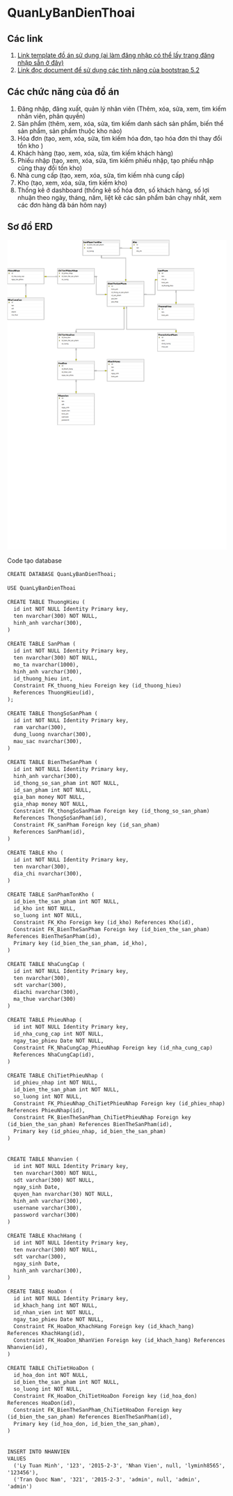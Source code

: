﻿# QuanLyBanDienThoai

## Các link
1. [Link template đồ án sử dụng (ai làm đăng nhập có thể lấy trang đăng nhập sẵn ở đây)](https://bootstrapmade.com/nice-admin-bootstrap-admin-html-template/)
2. [Link đọc document để sử dụng các tính năng của bootstrap 5.2](https://getbootstrap.com/docs/5.2/getting-started/introduction/)

## Các chức năng của đồ án
1. Đăng nhập, đăng xuất, quản lý nhân viên (Thêm, xóa, sửa, xem, tìm kiếm nhân viên, phân quyền) 
2. Sản phẩm (thêm, xem, xóa, sửa, tìm kiếm danh sách sản phẩm, biến thể sản phẩm, sản phẩm thuộc kho nào)
3. Hóa đơn (tạo, xem, xóa, sửa, tìm kiếm hóa đơn, tạo hóa đơn thì thay đổi tồn kho )
4. Khách hàng (tạo, xem, xóa, sửa, tìm kiếm khách hàng)
5. Phiếu nhập (tạo, xem, xóa, sửa, tìm kiếm phiếu nhập, tạo phiếu nhập cũng thay đổi tồn kho)
6. Nhà cung cấp (tạo, xem, xóa, sửa, tìm kiếm nhà cung cấp)
7. Kho (tạo, xem, xóa, sửa, tìm kiếm kho)
8. Thống kê ở dashboard (thống kê số hóa đơn, số khách hàng, số lợi nhuận theo ngày, tháng, năm, liệt kê các sản phẩm bán chạy nhất, xem các đơn hàng đã bán hôm nay)

## Sơ đồ ERD
![ERD diagram](/Content/img/ERD.png)

Code tạo database
```
CREATE DATABASE QuanLyBanDienThoai;

USE QuanLyBanDienThoai

CREATE TABLE ThuongHieu (
  id int NOT NULL Identity Primary key,
  ten nvarchar(300) NOT NULL,
  hinh_anh varchar(300),
)

CREATE TABLE SanPham (
  id int NOT NULL Identity Primary key,
  ten nvarchar(300) NOT NULL,
  mo_ta nvarchar(1000),
  hinh_anh varchar(300),
  id_thuong_hieu int,
  Constraint FK_thuong_hieu Foreign key (id_thuong_hieu) 
  References ThuongHieu(id),
);

CREATE TABLE ThongSoSanPham (
  id int NOT NULL Identity Primary key,
  ram varchar(300),
  dung_luong nvarchar(300),
  mau_sac nvarchar(300),
)

CREATE TABLE BienTheSanPham (
  id int NOT NULL Identity Primary key,
  hinh_anh varchar(300),
  id_thong_so_san_pham int NOT NULL,
  id_san_pham int NOT NULL,
  gia_ban money NOT NULL,
  gia_nhap money NOT NULL,
  Constraint FK_thongSoSanPham Foreign key (id_thong_so_san_pham)
  References ThongSoSanPham(id),
  Constraint FK_sanPham Foreign key (id_san_pham)
  References SanPham(id),
)

CREATE TABLE Kho (
  id int NOT NULL Identity Primary key,
  ten nvarchar(300),
  dia_chi nvarchar(300),
)

CREATE TABLE SanPhamTonKho (
  id_bien_the_san_pham int NOT NULL,
  id_kho int NOT NULL,
  so_luong int NOT NULL,
  Constraint FK_Kho Foreign key (id_kho) References Kho(id),
  Constraint FK_BienTheSanPham Foreign key (id_bien_the_san_pham) References BienTheSanPham(id),
  Primary key (id_bien_the_san_pham, id_kho),
)

CREATE TABLE NhaCungCap (
  id int NOT NULL Identity Primary key,
  ten nvarchar(300),
  sdt varchar(300),
  diachi nvarchar(300),
  ma_thue varchar(300)
)

CREATE TABLE PhieuNhap (
  id int NOT NULL Identity Primary key,
  id_nha_cung_cap int NOT NULL, 
  ngay_tao_phieu Date NOT NULL,
  Constraint FK_NhaCungCap_PhieuNhap Foreign key (id_nha_cung_cap)
  References NhaCungCap(id),
)

CREATE TABLE ChiTietPhieuNhap (
  id_phieu_nhap int NOT NULL,
  id_bien_the_san_pham int NOT NULL,
  so_luong int NOT NULL,
  Constraint FK_PhieuNhap_ChiTietPhieuNhap Foreign key (id_phieu_nhap) References PhieuNhap(id),
  Constraint FK_BienTheSanPham_ChiTietPhieuNhap Foreign key (id_bien_the_san_pham) References BienTheSanPham(id),
  Primary key (id_phieu_nhap, id_bien_the_san_pham)
)


CREATE TABLE Nhanvien (
  id int NOT NULL Identity Primary key,
  ten nvarchar(300) NOT NULL,
  sdt varchar(300) NOT NULL,
  ngay_sinh Date,
  quyen_han nvarchar(30) NOT NULL,
  hinh_anh varchar(300),
  usernane varchar(300),
  password varchar(300)
)

CREATE TABLE KhachHang (
  id int NOT NULL Identity Primary key,
  ten nvarchar(300) NOT NULL,
  sdt varchar(300),
  ngay_sinh Date,
  hinh_anh varchar(300),
)

CREATE TABLE HoaDon (
  id int NOT NULL Identity Primary key,
  id_khach_hang int NOT NULL,
  id_nhan_vien int NOT NULL,
  ngay_tao_phieu Date NOT NULL,
  Constraint FK_HoaDon_KhachHang Foreign key (id_khach_hang) References KhachHang(id),
  Constraint FK_HoaDon_NhanVien Foreign key (id_khach_hang) References Nhanvien(id),
)

CREATE TABLE ChiTietHoaDon (
  id_hoa_don int NOT NULL,
  id_bien_the_san_pham int NOT NULL,
  so_luong int NOT NULL,
  Constraint FK_HoaDon_ChiTietHoaDon Foreign key (id_hoa_don) References HoaDon(id),
  Constraint FK_BienTheSanPham_ChiTietHoaDon Foreign key (id_bien_the_san_pham) References BienTheSanPham(id),
  Primary key (id_hoa_don, id_bien_the_san_pham),
)


INSERT INTO NHANVIEN
VALUES
  ('Ly Tuan Minh', '123', '2015-2-3', 'Nhan Vien', null, 'lyminh8565', '123456'),
  ('Tran Quoc Nam', '321', '2015-2-3', 'admin', null, 'admin', 'admin')
```